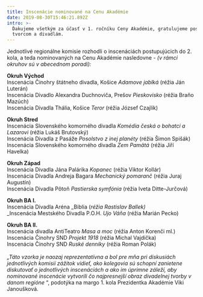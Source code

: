 ```yaml
---
title: Inscenácie nominované na Cenu Akadémie
date: 2019-08-30T15:46:21.892Z
intro: >-
  Ďakujeme všetkým za účasť v 1. ročníku Ceny Akadémie, gratulujeme postupujúcim
  tvorcom a divadlám.
---
```

Jednotlivé regionálne komisie rozhodli o inscenáciách postupujúcich do 2. kola, a teda nominovaných na Cenu Akadémie nasledovne - _(v rámci okruhov sú v abecednom poradí):_

**Okruh Východ**\
Inscenácia Činohry štátneho divadla, Košice _Adamove jablká_ (réžia Ján Luterán)
\
Inscenácia Divadlo Alexandra Duchnoviča, Prešov _Pieskovisko_ (réžia Braňo Mazúch)
\
Inscenácia Divadla Thália, Košice _Teror_ (réžia József Czajlik)

**Okruh Stred**\
Inscenácia Slovenského komorného divadla _Komédia česká o bohatci a Lazarovi_ (réžia Lukáš Brutovský)
\
Inscenácia Divadla z Pasáže _Posolstvo z inej planéty_ (réžia Šimon Spišák)\
Inscenácia Slovenského komorného divadla _Zem Pamätá_ (réžia Jiří Havelka)

**Okruh Západ**\
Inscenácia Divadla Jána Palárika _Kopanec_ (réžia Viktor Kollár)\
Inscenácia Divadla Andreja Bagara _Mechanický pomaranč_ (réžia Juraj Augustín)\
Inscenácia Divadla Pôtoň _Pastierska symfónia_ (réžia Iveta Ditte-Jurčová)

**Okruh BA I.**\
Inscenácia Divadla Aréna _Biblia (_réžia Rastislav Ballek)_\
_Inscenácia Mestského Divadla P.O.H. _Ujo Váňa_ (réžia Marián Pecko)

**Okruh BA II.**\
Inscenácia divadla AntiTeatro _Masa a moc_ (réžia Anton Korenči ml.)\
Inscenácia Činohry SND _Projekt 1918_ (réžia Michal Vajdička)\
Inscenácia Činohry SND _Ruské denníky_ (réžia Roman Polák)
\
\
_„Táto vzorka je naozaj reprezentatívna a bol pre mňa pri diskusiách jednotlivých komisií zážitok vidieť, ako kolegovia sú schopní zanietene diskutovať o jednotlivých inscenáciách a ako im úprimne záleží, aby nominované inscenácie vytvorili čo najpresnejší obraz divadelnej tvorby v danom regióne_ “, podotýka na margo 1. kola Prezidentka Akadémie Viki Janoušková.
